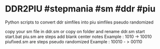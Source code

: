 # DDR2PIU #stepmania #sm #ddr #piu
Python scripts to convert ddr simfiles into piu simfiles pseudo randomized 


copy your sm file in ddr.sm or copy on folder and rename ddr.sm
start start.bat
piu.sm are steps add blank center notes
Example : 1010 -> 10010
piufixed.sm are steps pseudo randomized
Example : 10010 - > 00110 

